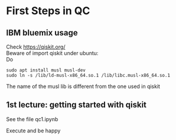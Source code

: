 # First Steps in QC

## IBM bluemix usage

Check https://qiskit.org/  
Beware of import qiskit under ubuntu:  
Do   

```
sudo apt install musl musl-dev
sudo ln -s /lib/ld-musl-x86_64.so.1 /lib/libc.musl-x86_64.so.1
```

The name of the musl lib is different from the one used in  qiskit


## 1st lecture: getting started with qiskit

See the file qc1.ipynb

Execute and be happy
